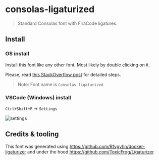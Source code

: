 # consolas-ligaturized

> Standard Consolas font with FiraCode ligatures.

## Install

### OS install

Install this font like any other font. Most likely by double clicking on it.  

Please, read [this StackOverflow post](https://stackoverflow.com/a/57750454) for detailed steps.

> Note: Font name is `Consolas ligaturized`

### VSCode (Windows) install

`Ctrl+Shift+P` -> `Settings`

![settings](https://i.imgur.com/x7MKgJZ.png?1)

## Credits & tooling

This font was generated using https://github.com/Rfvgyhn/docker-ligaturizer and under the hood https://github.com/ToxicFrog/Ligaturizer

